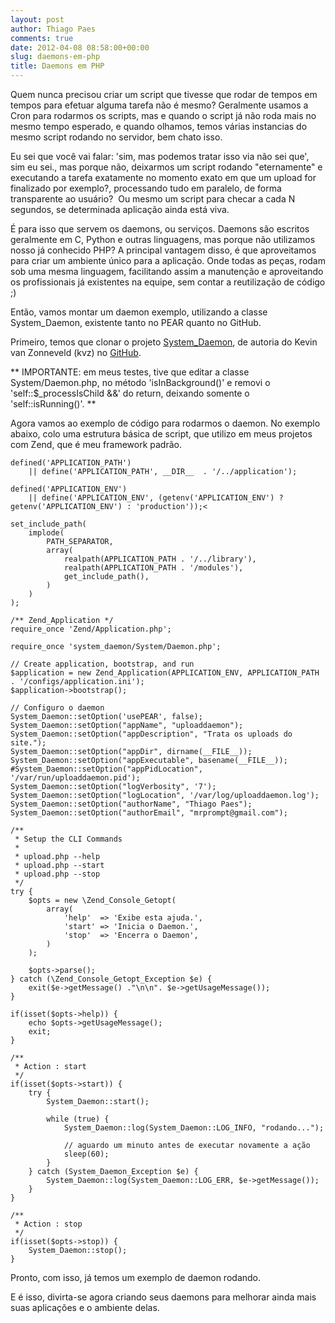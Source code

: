```yaml
---
layout: post
author: Thiago Paes
comments: true
date: 2012-04-08 08:58:00+00:00
slug: daemons-em-php
title: Daemons em PHP
---
```


Quem nunca precisou criar um script que tivesse que rodar de tempos em tempos
para efetuar alguma tarefa não é mesmo? Geralmente usamos a Cron para rodarmos
os scripts, mas e quando o script já não roda mais no mesmo tempo esperado,
e quando olhamos, temos várias instancias do mesmo script rodando no servidor,
bem chato isso.

Eu sei que você vai falar: 'sim, mas podemos tratar isso via não sei que',
sim eu sei., mas porque não, deixarmos um script rodando "eternamente" e
executando a tarefa exatamente no momento exato em que um upload for finalizado
por exemplo?, processando tudo em paralelo, de forma transparente ao usuário? 
Ou mesmo um script para checar a cada N segundos, se determinada aplicação ainda
está viva.

É para isso que servem os daemons, ou serviços.
Daemons são escritos geralmente em C, Python e outras linguagens, mas porque
não utilizamos nosso já conhecido PHP?
A principal vantagem disso, é que aproveitamos para criar um ambiente único
para a aplicação. Onde todas as peças, rodam sob uma mesma linguagem,
facilitando assim a manutenção e aproveitando os profissionais já existentes na
equipe, sem contar a reutilização de código ;)

Então, vamos montar um daemon exemplo, utilizando a classe System_Daemon,
existente tanto no PEAR quanto no GitHub.

Primeiro, temos que clonar o projeto [System_Daemon](https://github.com/kvz/system_daemon),
de autoria do Kevin van Zonneveld (kvz) no [GitHub](http://github.com/).

**
IMPORTANTE: em meus testes, tive que editar a classe System/Daemon.php, no método
'isInBackground()' e removi o 'self::$_processIsChild &&' do return, deixando
somente o 'self::isRunning()'.
**

Agora vamos ao exemplo de código para rodarmos o daemon. No exemplo abaixo, colo
uma estrutura básica de script, que utilizo em meus projetos com Zend, que é meu
framework padrão.

```
defined('APPLICATION_PATH')
    || define('APPLICATION_PATH', __DIR__  . '/../application');

defined('APPLICATION_ENV')
    || define('APPLICATION_ENV', (getenv('APPLICATION_ENV') ? getenv('APPLICATION_ENV') : 'production'));<

set_include_path(
    implode(
        PATH_SEPARATOR,
        array(
            realpath(APPLICATION_PATH . '/../library'),
            realpath(APPLICATION_PATH . '/modules'),
            get_include_path(),
        )
    )
);

/** Zend_Application */
require_once 'Zend/Application.php';

require_once 'system_daemon/System/Daemon.php';

// Create application, bootstrap, and run
$application = new Zend_Application(APPLICATION_ENV, APPLICATION_PATH . '/configs/application.ini');
$application->bootstrap();

// Configuro o daemon
System_Daemon::setOption('usePEAR', false);
System_Daemon::setOption("appName", "uploaddaemon");
System_Daemon::setOption("appDescription", "Trata os uploads do site.");
System_Daemon::setOption("appDir", dirname(__FILE__));
System_Daemon::setOption("appExecutable", basename(__FILE__));
#System_Daemon::setOption("appPidLocation", '/var/run/uploaddaemon.pid');
System_Daemon::setOption("logVerbosity", '7');
System_Daemon::setOption("logLocation", '/var/log/uploaddaemon.log');
System_Daemon::setOption("authorName", "Thiago Paes");
System_Daemon::setOption("authorEmail", "mrprompt@gmail.com");

/**
 * Setup the CLI Commands
 * 
 * upload.php --help
 * upload.php --start
 * upload.php --stop
 */
try {
    $opts = new \Zend_Console_Getopt(
        array(
            'help'  => 'Exibe esta ajuda.',
            'start' => 'Inicia o Daemon.',
            'stop'  => 'Encerra o Daemon',
        )
    );

    $opts->parse();
} catch (\Zend_Console_Getopt_Exception $e) {
    exit($e->getMessage() ."\n\n". $e->getUsageMessage());
}

if(isset($opts->help)) {
    echo $opts->getUsageMessage();
    exit;
}

/**
 * Action : start
 */
if(isset($opts->start)) {
    try {
        System_Daemon::start();

        while (true) {
            System_Daemon::log(System_Daemon::LOG_INFO, "rodando...");

            // aguardo um minuto antes de executar novamente a ação
            sleep(60);
        }
    } catch (System_Daemon_Exception $e) {
        System_Daemon::log(System_Daemon::LOG_ERR, $e->getMessage());
    }
}

/**
 * Action : stop
 */
if(isset($opts->stop)) {
    System_Daemon::stop();
}
```

Pronto, com isso, já temos um exemplo de daemon rodando.

E é isso, divirta-se agora criando seus daemons para melhorar ainda mais suas aplicações e o ambiente delas.
